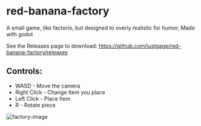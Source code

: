 # red-banana-factory

A small game, like factorio, but designed to overly realistic for humor, Made with godot

See the Releases page to download: https://github.com/justgage/red-banana-factory/releases

## Controls:

* WASD - Move the camera
* Right Click - Change Item you place
* Left Click - Place Item
* R - Rotate piece

![factory-image](https://user-images.githubusercontent.com/164033/74605428-4a8f5000-5085-11ea-8379-0646c0a2c4be.gif)
